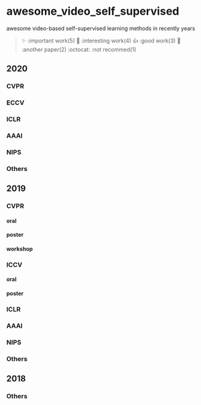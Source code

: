 # awesome_video_self_supervised
awesome video-based self-supervised learning methods in recently years

> :sparkles: :important work(5)   :rocket: :interesting work(4) :+1: :good work(3) :camel: :another paper(2) :octocat: :not recommed(1)

## 2020
### CVPR
### ECCV
### ICLR
### AAAI
### NIPS
### Others
## 2019
### CVPR
#### oral
#### poster

#### workshop

### ICCV
#### oral


#### poster


### ICLR
### AAAI
### NIPS
### Others

## 2018
### Others

